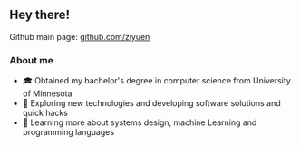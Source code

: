 ## Hey there!

Github main page: [github.com/ziyuen](https://github.com/ziyuen)

### About me

- 🎓 Obtained my bachelor's degree in computer science from University of Minnesota
- 🤔 Exploring new technologies and developing software solutions and quick hacks
- 🌱 Learning more about systems design, machine Learning and programming languages
